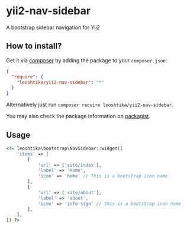 yii2-nav-sidebar
================

A bootstrap sidebar navigation for Yii2

How to install?
---------------

Get it via [composer](http://getcomposer.org/) by adding the package to your `composer.json`:

```json
{
  "require": {
    "leoshtika/yii2-nav-sidebar": "*"
  }
}
```

Alternatively just run `composer require leoshtika/yii2-nav-sidebar`.

You may also check the package information on [packagist](https://packagist.org/packages/leoshtika/yii2-nav-sidebar).

Usage
-----

```php
<?= leoshtika\bootstrap\NavSidebar::widget([
    'items' => [
        [
            'url' => ['site/index'],
            'label' => 'Home',
            'icon' => 'home' // This is a bootstrap icon name
        ],
        [
            'url' => ['site/about'],
            'label' => 'about',
            'icon' => 'info-sign' // This is a bootstrap icon name
        ],
    ],
]) ?>
```
